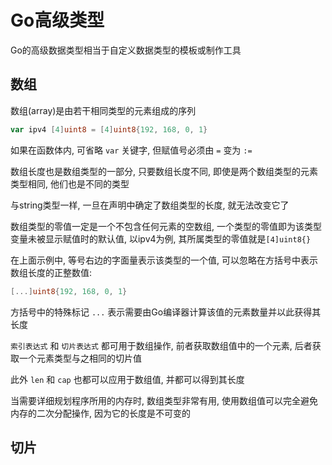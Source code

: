# Go高级类型

Go的高级数据类型相当于自定义数据类型的模板或制作工具

## 数组

数组(array)是由若干相同类型的元素组成的序列

``` Go
var ipv4 [4]uint8 = [4]uint8{192, 168, 0, 1}
```

如果在函数体内, 可省略 `var` 关键字, 但赋值号必须由 `=` 变为 `:=`

数组长度也是数组类型的一部分, 只要数组长度不同, 即使是两个数组类型的元素类型相同, 他们也是不同的类型

与string类型一样, 一旦在声明中确定了数组类型的长度, 就无法改变它了

数组类型的零值一定是一个不包含任何元素的空数组, 一个类型的零值即为该类型变量未被显示赋值时的默认值, 以ipv4为例, 其所属类型的零值就是`[4]uint8{}`

在上面示例中, 等号右边的字面量表示该类型的一个值, 可以忽略在方括号中表示数组长度的正整数值:
``` Go
[...]uint8{192, 168, 0, 1}
```
方括号中的特殊标记 `...` 表示需要由Go编译器计算该值的元素数量并以此获得其长度

`索引表达式` 和 `切片表达式` 都可用于数组操作, 前者获取数组值中的一个元素, 后者获取一个元素类型与之相同的切片值

此外 `len` 和 `cap` 也都可以应用于数组值, 并都可以得到其长度

当需要详细规划程序所用的内存时, 数组类型非常有用, 使用数组值可以完全避免内存的二次分配操作, 因为它的长度是不可变的

## 切片